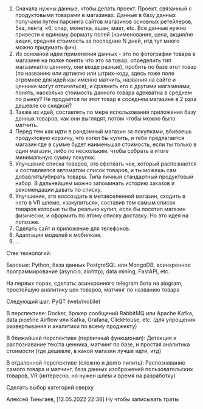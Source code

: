 ### 

1) Сначала нужны данные, чтобы делать проект. Проект, связанный с продуктовыми товарами в магазинах. Данные в базу данных получаем путём парсинга сайтов магазинов основных ретейлеров, 5ка, лента, кб, спар, монетка, ашан, мавт, etc. Все данные нужно привести к единому формату полей (наименование, цена, акция/не акция, средняя стоимость за последние N дней, итд тут много можно придумать фич).
2) Из основной идеи применения данных - это по фотографии товара в магазине на полке понять что это за товар, определить тип магазина(по ценнику, они везде разные), пробить по базе этот товар (по названию или артиклю или штрих-коду, здесь тоже поле огромное для идей как именно матчить, названия на сайте и ценнике могут отличаться), и сравнить его с другими магазинами, понять, насколько стоимость данного товара адекватна в среднем по рынку? Не продаётся ли этот товар в соседнем магазине в 2 раза дешевле со скидкой?
3) Также из идей, составлять по мере  использования приложения базу данных товаров, как они выглядят, потом чтобы можно было матчить.
4) Перед тем как идти в рандомный магазин за покупками, вбиваешь продуктовую корзину, что хотел бы купить, и тебе предлагается магазин где в сумме будет наименьшая стоимость, если ты только в один магазин, либо по нескольким, чтобы собрать в итоге минимальную сумму покупок.
5) Улучшение списка товаров, это сфоткать чек, который распознается и составляется автоматом список товаров, и ты можешь сам добавлять/убирать товары. Типа личный стандартный продуктовый набор. В дальнейшем можно запоминать историю заказов и рекомендации давать по списку.
6) Улучшение, это воссоздать в метавселенной магазин, сходить в него в VR шлеме, «закупиться», составив тем самым список товаров которые ты бы реально купил, если бы посетил магазин физически, и оформить по этому списку доставку. Но это идея на попозже.
7) Сделать сайт и приложение для телефонов.
8) Адаптация моделей к мобилкам.
9) ...

Стек технологий:

Базовые:
Python, база данных PostgreSQL или MongoDB, асинхронное программирование (asyncio, aiohttp), data mining, FastAPI, etc.

На первых порах, сделать: асинхронного telegram бота на
aiogram, простейшую аналитику цен товаров, матчинг по названию товара

Следующий шаг:
PyQT (web/mobile)

В перспективе:
Docker, брокер сообщений RabbitMQ или Apache Kafka, data pipeline Airflow или Kafka, Grafana, ClickHouse, etc. (для упрощения развертывания и аналитики по всему проджекту)

В ближайшей перспективе (первичный функционал):
Детекция и распознавание текста ценника, матчинг по базе, и простая аналитика стоимости (где дешевле, в какой магазин лучше идти, итд)

В отдаленной перспективе (сложно и долго пилить):
Распознавание самого товара и матчинг, база данных изображений пользовательских товаров, VR (интересно, но нужен шлем и время на разработку)


Сделать выбор категорий сверху

Алексей Тиньгаев, [12.05.2022 22:38]
Ну чтобы записывать траты
